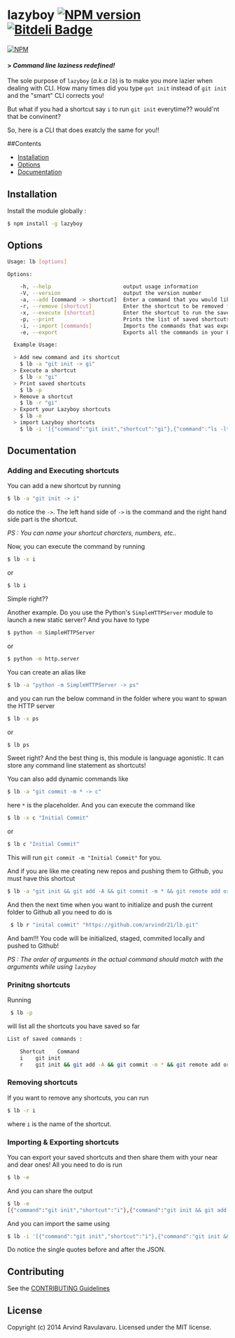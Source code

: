# lazyboy [![NPM version](https://badge-me.herokuapp.com/api/npm/lazyboy.png)](http://badges.enytc.com/for/npm/lazyboy) [![Bitdeli Badge](https://d2weczhvl823v0.cloudfront.net/arvindr21/lazyboy/trend.png)](https://bitdeli.com/free "Bitdeli Badge")

[![NPM](https://nodei.co/npm/lazyboy.png?downloads=true&stars=true)](https://nodei.co/npm/lazyboy/)

#### > _Command line laziness redefined!_

The sole purpose of `lazyboy` (_a.k.a `lb`_) is to make you more lazier when dealing with CLI. How many times did you type `got init` instead of `git init` and the "smart" CLI corrects you!

But what if you had a shortcut say `i` to run `git init` everytime?? would'nt that be convinent? 

So, here is a CLI that does exatcly the same for you!! 

##Contents

* [Installation](#installation)
* [Options](#options)
* [Documentation](#documentation)

## Installation
Install the module globally :  
```bash
$ npm install -g lazyboy
```
## Options
```bash
Usage: lb [options]

Options:

    -h, --help                       output usage information
    -V, --version                    output the version number
    -a, --add [command -> shortcut]  Enter a command that you would like to shortcut.
    -r, --remove [shortcut]          Enter the shortcut to be removed from the saved commands.
    -x, --execute [shortcut]         Enter the shortcut to run the saved command.
    -p, --print                      Prints the list of saved shortcuts
    -i, --import [commands]          Imports the commands that was exported from another Lazyboy collection
    -e, --export                     Exports all the commands in your Lazyboy collection

  Example Usage:

  > Add new command and its shortcut
    $ lb -a "git init -> gi"
  > Execute a shortcut
    $ lb -x "gi"
  > Print saved shortcuts
    $ lb -p
  > Remove a shortcut
    $ lb -r "gi"
  > Export your Lazyboy shortcuts
    $ lb -e
  > import Lazyboy shortcuts
    $ lb -i '[{"command":"git init","shortcut":"gi"},{"command":"ls -ltr","shortcut":"l"}]'
```

## Documentation
### Adding and Executing shortcuts
You can add a new shortcut by running 
```bash
$ lb -a "git init -> i"
```
do notice the `->`. The left hand side of `->` is the command and the right hand side part is the shortcut.

_PS : You can name your shortcut charcters, numbers, etc.._

Now, you can execute the command by running
```bash
$ lb -x i
```
or 
```bash
$ lb i
```

Simple right??

Another example. Do you use the Python's `SimpleHTTPServer` module to launch a new static server? And you have to type 
```bash
$ python -m SimpleHTTPServer

```
or
```bash
$ python -m http.server
```

You can create an alias like 
```bash
$ lb -a "python -m SimpleHTTPServer -> ps"
```
and you can run the below command in the folder where you want to spwan the HTTP server
```bash
$ lb -x ps
```
or 
```bash
$ lb ps
```
Sweet right? And the best thing is, this module is language agonistic. It can store any command line statement as shortcuts!

You can also add dynamic commands like 
```bash
$ lb -a "git commit -m * -> c"
```
here `*` is the placeholder. And you can execute the command like 
```bash
$ lb -x c "Initial Commit"
```
or 
```bash
$ lb c "Initial Commit"
```
This will run  `git commit -m "Initial Commit"` for you.

And if you are like me creating new repos and pushing them to Github, you must have this shortcut 

```bash
$ lb -a "git init && git add -A && git commit -m * && git remote add origin * && git push origin master -> r"
```

And then the next time when you want to initialize and push the current folder to Github all you need to do is 

```bash
 $ lb r "inital commit" "https://github.com/arvindr21/lb.git"
 ```
And bam!!! You code will be initialized, staged, commited locally and pushed to Github! 

_PS : The order of arguments in the actual command should match with the arguments while using `lazyboy`_ 
### Prinitng shortcuts
Running 
```bash
 $ lb -p
 ```

will list all the shortcuts you have saved so far 
```bash
List of saved commands :

	Shortcut	Command
	i 	 git init
	r 	 git init && git add -A && git commit -m * && git remote add origin * && git push origin master
```

### Removing shortcuts
If you want to remove any shortcuts, you can run
```bash
$ lb -r i
 ```
where `i` is the name of the shortcut. 

### Importing & Exporting shortcuts
You can export your saved shortcuts and then share them with your near and dear ones! All you need to do is run
```bash
$ lb -e
```
And you can share the output
```bash
$ lb -e
[{"command":"git init","shortcut":"i"},{"command":"git init && git add -A && git commit -m * && git remote add origin * && git push origin master","shortcut":"r"}]
```

And you can import the same using

```bash
$ lb -i '[{"command":"git init","shortcut":"i"},{"command":"git init && git add -A && git commit -m * && git remote add origin * && git push origin master","shortcut":"r"}]'
```

Do notice the single quotes before and after the JSON.

## Contributing
See the [CONTRIBUTING Guidelines](https://github.com/arvindr21/lazyboy/blob/master/CONTRIBUTING.md)

## License
Copyright (c) 2014 Arvind Ravulavaru. Licensed under the MIT license.
